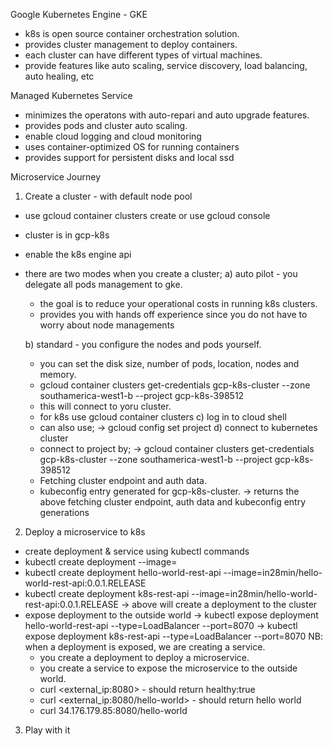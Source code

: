 Google Kubernetes Engine - GKE

- k8s is open source container orchestration solution.
- provides cluster management to deploy containers.
- each cluster can have different types of virtual machines.
- provide features like auto scaling, service discovery, load balancing, auto healing, etc

Managed Kubernetes Service

- minimizes the operatons with auto-repari and auto upgrade features.
- provides pods and cluster auto scaling.
- enable cloud logging and cloud monitoring
- uses container-optimized OS for running containers
- provides support for persistent disks and local ssd

Microservice Journey

1. Create a cluster - with default node pool

- use gcloud container clusters create or use gcloud console

- cluster is in gcp-k8s
- enable the k8s engine api
- there are two modes when you create a cluster;
  a) auto pilot - you delegate all pods management to gke.

  - the goal is to reduce your operational costs in running k8s clusters.
  - provides you with hands off experience since you do not have to worry about node managements

  b) standard - you configure the nodes and pods yourself.

  - you can set the disk size, number of pods, location, nodes and memory.
  - gcloud container clusters get-credentials gcp-k8s-cluster --zone southamerica-west1-b --project gcp-k8s-398512
  - this will connect to yoru cluster.
  - for k8s use gcloud container clusters
    c) log in to cloud shell
  - can also use;
    -> gcloud config set project <project-name>
    d) connect to kubernetes cluster
  - connect to project by;
    -> gcloud container clusters get-credentials gcp-k8s-cluster --zone southamerica-west1-b --project gcp-k8s-398512
  - Fetching cluster endpoint and auth data.
  - kubeconfig entry generated for gcp-k8s-cluster.
    -> returns the above fetching cluster endpoint, auth data and kubeconfig entry generations

2. Deploy a microservice to k8s

- create deployment & service using kubectl commands
- kubectl create deployment <name-of-deployment> --image=<image-name>
- kubectl create deployment hello-world-rest-api --image=in28min/hello-world-rest-api:0.0.1.RELEASE
- kubectl create deployment k8s-rest-api --image=in28min/hello-world-rest-api:0.0.1.RELEASE
  -> above will create a deployment to the cluster
- expose deployment to the outside world
  -> kubectl expose deployment hello-world-rest-api --type=LoadBalancer --port=8070
  -> kubectl expose deployment k8s-rest-api --type=LoadBalancer --port=8070
  NB: when a deployment is exposed, we are creating a service.
  - you create a deployment to deploy a microservice.
  - you create a service to expose the microservice to the outside world.
  - curl <external_ip:8080> - should return healthy:true
  - curl <external_ip:8080/hello-world> - should return hello world
  - curl 34.176.179.85:8080/hello-world

3. Play with it

